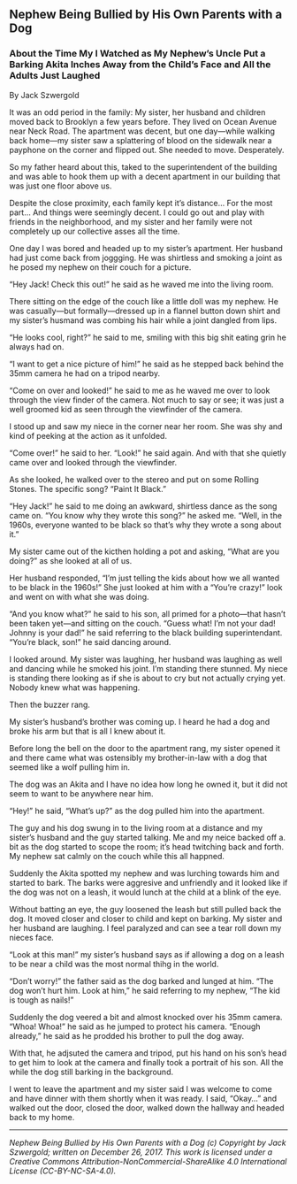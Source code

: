 ## Nephew Being Bullied by His Own Parents with a Dog
### About the Time My I Watched as My Nephew’s Uncle Put a Barking Akita Inches Away from the Child’s Face and All the Adults Just Laughed

By Jack Szwergold

It was an odd period in the family: My sister, her husband and children moved back to Brooklyn a few years before. They lived on Ocean Avenue near Neck Road. The apartment was decent, but one day—while walking back home—my sister saw a splattering of blood on the sidewalk near a payphone on the corner and flipped out. She needed to move. Desperately.

So my father heard about this, taked to the superintendent of the building and was able to hook them up with a decent apartment in our building that was just one floor above us.

Despite the close proximity, each family kept it’s distance… For the most part… And things were seemingly decent. I could go out and play with friends in the neighborhood, and my sister and her family were not completely up our collective asses all the time.

One day I was bored and headed up to my sister’s apartment. Her husband had just come back from joggging. He was shirtless and smoking a joint as he posed my nephew on their couch for a picture.

“Hey Jack! Check this out!” he said as he waved me into the living room.

There sitting on the edge of the couch like a little doll was my nephew. He was casually—but formally—dressed up in a flannel button down shirt and my sister’s husmand was combing his hair while a joint dangled from lips.

“He looks cool, right?” he said to me, smiling with this big shit eating grin he always had on.

“I want to get a nice picture of him!” he said as he stepped back behind the 35mm camera he had on a tripod nearby.

“Come on over and looked!” he said to me as he waved me over to look through the view finder of the camera. Not much to say or see; it was just a well groomed kid as seen through the viewfinder of the camera.

I stood up and saw my niece in the corner near her room. She was shy and kind of peeking at the action as it unfolded.

“Come over!” he said to her. “Look!” he said again. And with that she quietly came over and looked through the viewfinder.

As she looked, he walked over to the stereo and put on some Rolling Stones. The specific song? “Paint It Black.”

“Hey Jack!” he said to me doing an awkward, shirtless dance as the song came on. “You know why they wrote this song?” he asked me. “Well, in the 1960s, everyone wanted to be black so that’s why they wrote a song about it.”

My sister came out of the kicthen holding a pot and asking, “What are you doing?” as she looked at all of us.

Her husband responded, “I’m just telling the kids about how we all wanted to be black in the 1960s!” She just looked at him with a “You’re crazy!” look and went on with what she was doing.

“And you know what?” he said to his son, all primed for a photo—that hasn’t been taken yet—and sitting on the couch. “Guess what! I’m not your dad! Johnny is your dad!” he said referring to the black building superintendant. “You’re black, son!” he said dancing around.

I looked around. My sister was laughing, her husband was laughing as well and dancing while he smoked his joint. I’m standing there stunned. My niece is standing there looking as if she is about to cry but not actually crying yet. Nobody knew what was happening.

Then the buzzer rang.

My sister’s husband’s brother was coming up. I heard he had a dog and broke his arm but that is all I knew about it.

Before long the bell on the door to the apartment rang, my sister opened it and there came what was ostensibly my brother-in-law with a dog that seemed like a wolf pulling him in.

The dog was an Akita and I have no idea how long he owned it, but it did not seem to want to be anywhere near him.

“Hey!” he said, “What’s up?” as the dog pulled him into the apartment.

The guy and his dog swung in to the living room at a distance and my sister’s husband and the guy started talking. Me and my neice backed off a. bit as the dog started to scope the room; it’s head twitching back and forth. My nephew sat calmly on the couch while this all happned.

Suddenly the Akita spotted my nephew and was lurching towards him and started to bark. The barks were aggresive and unfriendly and it looked like if the dog was not on a leash, it would lunch at the child at a blink of the eye.

Without batting an eye, the guy loosened the leash but still pulled back the dog. It moved closer and closer to child and kept on barking. My sister and her husband are laughing. I feel paralyzed and can see a tear roll down my nieces face.

“Look at this man!” my sister’s husband says as if allowing a dog on a leash to be near a child was the most normal thihg in the world.

“Don’t worry!” the father said as the dog barked and lunged at him. “The dog won’t hurt him. Look at him,” he said referring to my nephew, “The kid is tough as nails!”

Suddenly the dog veered a bit and almost knocked over his 35mm camera. “Whoa! Whoa!” he said as he jumped to protect his camera. “Enough already,” he said as he prodded his brother to pull the dog away.

With that, he adjsuted the camera and tripod, put his hand on his son’s head to get him to look at the camera and finally took a portrait of his son. All the while the dog still barking in the background.

I went to leave the apartment and my sister said I was welcome to come and have dinner with them shortly when it was ready. I said, “Okay…” and walked out the door, closed the door, walked down the hallway and headed back to my home.

***

*Nephew Being Bullied by His Own Parents with a Dog (c) Copyright by Jack Szwergold; written on December 26, 2017. This work is licensed under a Creative Commons Attribution-NonCommercial-ShareAlike 4.0 International License (CC-BY-NC-SA-4.0).*
